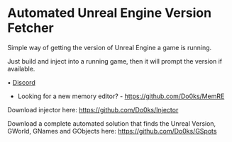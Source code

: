 # **Automated Unreal Engine Version Fetcher**

Simple way of getting the version of Unreal Engine a game is running.

Just build and inject into a running game, then it will prompt the version if available. 

 &bull; 
 <a href="https://discord.gg/7nGkqwdJhn">Discord</a>  
- Looking for a new memory editor? - https://github.com/Do0ks/MemRE

Download injector here: https://github.com/Do0ks/Injector

Download a complete automated solution that finds the Unreal Version, GWorld, GNames and GObjects here: https://github.com/Do0ks/GSpots
